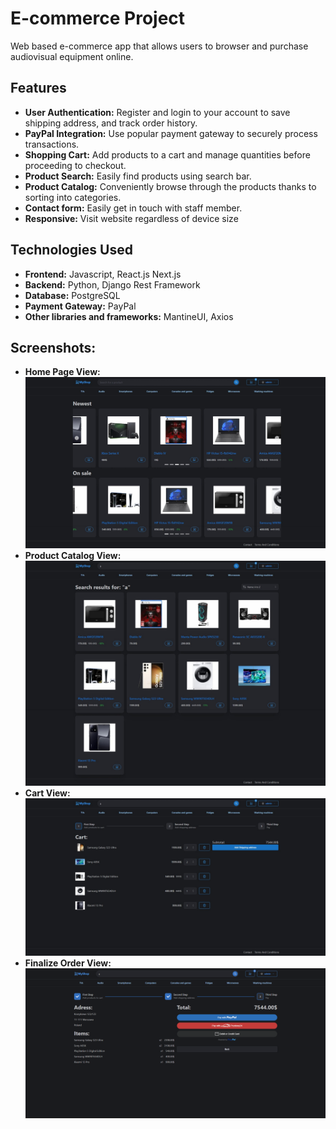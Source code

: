 # E-commerce Project

Web based e-commerce app that allows users to browser and purchase audiovisual equipment online.


## Features

* **User Authentication:** Register and login to your account to save shipping address, and track order history.
* **PayPal Integration:** Use popular payment gateway to securely process transactions.
* **Shopping Cart:** Add products to a cart and manage quantities before proceeding to checkout.
* **Product Search:** Easily find products using search bar.
* **Product Catalog:** Conveniently browse through the products thanks to sorting into categories.
* **Contact form:** Easily get in touch with staff member.
* **Responsive:** Visit website regardless of device size

## Technologies Used
* **Frontend:** Javascript, React.js Next.js
* **Backend:** Python, Django Rest Framework
* **Database:** PostgreSQL
* **Payment Gateway:** PayPal
* **Other libraries and frameworks:** MantineUI, Axios


## Screenshots:
* **Home Page View:** <img src="/ScreenShots/home_page.jpeg" alt="Cart View" title="Cart view">
* **Product Catalog View:** <img src="/ScreenShots/products.jpeg" alt="Cart View" title="Cart view">
* **Cart View:** <img src="/ScreenShots/cart_view.jpeg" alt="Cart View" title="Cart view">
* **Finalize Order View:** <img src="/ScreenShots/finalize_order.png" alt="Cart View" title="Cart view">
